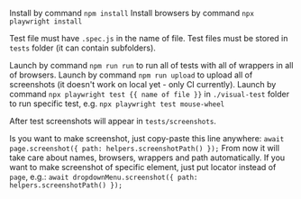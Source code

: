 Install by command `npm install`
Install browsers by command `npx playwright install`

Test file must have `.spec.js` in the name of file.
Test files must be stored in `tests` folder  (it can contain subfolders).

Launch by command `npm run run` to run all of tests with all of wrappers in all of browsers.
Launch by command `npm run upload` to upload all of screenshots (it doesn't work on local yet - only CI currently).
Launch by command `npx playwright test {{ name of file }}` in `./visual-test` folder to run specific test, e.g. `npx playwright test mouse-wheel`

After test screenshots will appear in `tests/screenshots`.

Is you want to make screenshot, just copy-paste this line anywhere:
`await page.screenshot({ path: helpers.screenshotPath() });`
From now it will take care about names, browsers, wrappers and path automatically.
If you want to make screenshot of specific element, just put locator instead of `page`, e.g.:
`await dropdownMenu.screenshot({ path: helpers.screenshotPath() });`